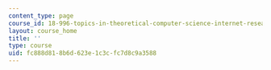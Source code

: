 ```yaml
---
content_type: page
course_id: 18-996-topics-in-theoretical-computer-science-internet-research-problems-spring-2002
layout: course_home
title: ''
type: course
uid: fc888d81-8b6d-623e-1c3c-fc7d8c9a3588
---
```

